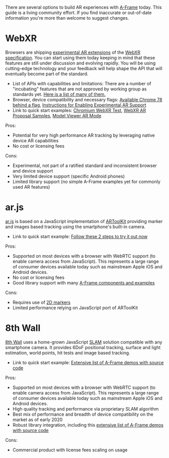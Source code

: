 There are several options to build AR experiences with [A-Frame](https://aframe.io/docs/1.0.0/introduction/) today. This guide is a living community effort. If you find inaccurate or out-of-date information you're more than welcome to suggest changes.

# WebXR

Browsers are shipping [experimental AR extensions](https://immersive-web.github.io/webxr-ar-module/) of the [WebXR specification](https://immersive-web.github.io/webxr/). You can start using them today keeping in mind that these features are still under discussion and evolving rapidly. You will be using cutting-edge technology and your feedback will help shape the API that will eventually become part of the standard.

- List of APIs with capabilities and limitations: There are a number of "incubating" features that are not approved by working group as standards yet. [Here is a list of many of them.](https://immersive-web.github.io/#feature-incubations)
- Browser, device compatibility and necessary flags: [Available Chrome 78 behind a flag](https://www.chromestatus.com/feature/5450241148977152), [Instructions for Enabling Experimental AR Support](https://immersiveweb.dev/chrome-support.html#experimental-ar-flags)
- Link to quick start examples: [Chromium WebXR Test](https://storage.googleapis.com/chromium-webxr-test/r740830/proposals/phone-ar.html), [WebXR AR Proposal Samples](https://immersive-web.github.io/webxr-samples/proposals/), [Model Viewer AR Mode](https://modelviewer.dev/examples/augmented-reality.html)

Pros:
- Potential for very high performance AR tracking by leveraging native device AR capabilities
- No cost or licensing fees

Cons:
- Experimental, not part of a ratified standard and inconsistent browser and device support
- Very limited device support (specific Android phones)
- Limited library support (no simple A-Frame examples yet for commonly used AR features)

# ar.js

[ar.js](https://github.com/jeromeetienne/AR.js/blob/master/README.md) is based on a JavaScript implementation of [ARToolKit](https://github.com/artoolkitx/jsartoolkit5) providing marker and images based tracking using the smartphone's built-in camera.

- Link to quick start example: [Follow these 2 steps to try it out now](https://github.com/jeromeetienne/AR.js/blob/master/README.md#try-it-on-mobile)

Pros:
- Supported on most devices with a browser with WebRTC support (to enable camera access from JavaScript). This represents a large range of consumer devices available today such as mainstream Apple iOS and Android devices.
- No cost or licensing fees
- Good library support with many [A-Frame components and examples](https://github.com/jeromeetienne/AR.js/tree/master/aframe#aframe-ar)

Cons:
- Requires use of [2D markers](https://github.com/jeromeetienne/AR.js/#what-marker-based-means)
- Limited performance relying on JavaScript port of ARToolKit

# 8th Wall

[8th Wall](https://www.8thwall.com/) uses a home-grown JavaScript [SLAM](https://en.wikipedia.org/wiki/Simultaneous_localization_and_mapping) solution compatible with any smartphone camera. It provides 6DoF positional tracking, surface and light estimation, world points, hit tests and image based tracking.

- Link to quick start example: [Extensive list of A-Frame demos with source code](https://github.com/8thwall/web/tree/master/examples/aframe)

Pros:
- Supported on most devices with a browser with WebRTC support (to enable camera access from JavaScript). This represents a large range of consumer devices available today such as mainstream Apple iOS and Android devices.
- High quality tracking and performance via proprietary SLAM algorithm
- Best mix of performance and breadth of device compatibility on the market as of early 2020
- Robust library integration, including this [extensive list of A-Frame demos with source code](https://github.com/8thwall/web/tree/master/examples/aframe)

Cons:
- Commercial product with license fees scaling on usage
